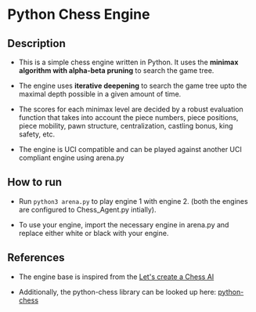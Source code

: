 # Python Chess Engine

## Description

- This is a simple chess engine written in Python. It uses the **minimax algorithm with alpha-beta pruning** to search the game tree.

- The engine uses **iterative deepening** to search the game tree upto the maximal depth possible in a given amount of time.

- The scores for each minimax level are decided by a robust evaluation function that takes into account the piece numbers, piece positions, piece mobility, pawn structure, centralization, castling bonus, king safety, etc.

- The engine is UCI compatible and can be played against another UCI compliant engine using arena.py

## How to run

- Run `python3 arena.py` to play engine 1 with engine 2. (both the engines are configured to Chess_Agent.py intially).

- To use your engine, import the necessary engine in arena.py and replace either white or black with your engine.

## References

- The engine base is inspired from the [Let's create a Chess AI](https://medium.com/dscvitpune/lets-create-a-chess-ai-8542a12afef)

- Additionally, the python-chess library can be looked up here: [python-chess](https://python-chess.readthedocs.io/en/latest/)